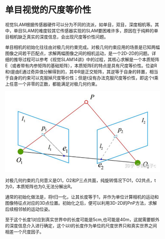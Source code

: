 # 单目视觉的尺度等价性

视觉SLAM根据传感器硬件可以分为不同的流派，如单目，双目，深度相机等。其中，单目SLAM的难度较其它传感器实现的SLAM要困难许多，原因在于纯粹的单目相机缺乏真实的深度信息，会出现尺度等价性问题。

单目相机的初始化往往由对极几何约束完成。对极几何约束应用的场景是已知两幅图像之间若干匹配点，求解两幅图像之间的相机运动，是一个2D-2D的问题。详细的推导过程可以参考《视觉SLAM14讲》中的过程，其核心求解是一个本质矩阵E（或者带有内参矩阵的基础矩阵），本质矩阵E的特点是具有尺度等价性。位姿R和t是由E通过奇异值分解得到的，其中R是正交矩阵，其逆等于自身的转置，相当于自身的约束可以克服掉尺度等价性；但是t没有办法克服尺度等价性，即这个t乘上任意一个非零的正数，都能满足对极几何约束。

![image-20220828213602415](media/image-20220828213602415.png)

对极几何约束的几何意义是O1，O2和P三点共面，纯旋转情况下O1，O2共点，t为0，本质矩阵也为0,无法分解出R。

通常的初始化做法是，将t归一化，让其长度等于1，并作为单位计算相机的运动和图像特征点对应的3D点位置。初始化之后，便可以利用3D-2D的PnP方法，求解后续相邻帧的运动位姿。

至于这个长度1对应到真实世界中的长度可能是5cm,也可能是40m，这就需要额外的深度信息介入进行确定，这个以t的长度作为单位的尺度世界只和真实世界之间相差一个尺度因子。